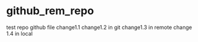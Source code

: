 # github_rem_repo
test repo
github file
change1.1
change1.2 in git
change1.3 in remote
change 1.4 in local
